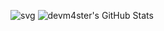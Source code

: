 ![svg](https://github.com/DevM4ster/devm4ster/assets/166443209/0000ecc9-0aba-4692-ae00-214aabdc55cd)
<img src="https://github-readme-stats.vercel.app/api?username=devm4ster&show_icons=true&hide_border=true&count_private=true&theme=shades-of-purple&icon_color=fad000" alt="devm4ster's GitHub Stats">

